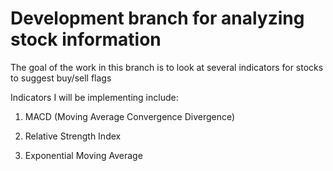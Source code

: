 # Development branch for analyzing stock information

The goal of the work in this branch is to look at several indicators for stocks to suggest buy/sell flags

Indicators I will be implementing include:
  1. MACD (Moving Average Convergence Divergence)

  2. Relative Strength Index

  3. Exponential Moving Average

